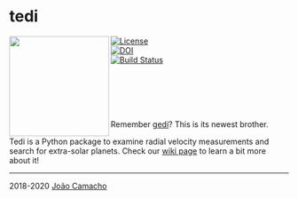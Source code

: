 # tedi

<img align="left" width="180" height="180" src="https://i.imgur.com/ne561vz.png">

[![License](https://img.shields.io/badge/license-MIT-blue.svg)](https://github.com/jdavidrcamacho/tedi/blob/master/LICENSE) \
[![DOI](https://zenodo.org/badge/DOI/10.5281/zenodo.4029483.svg)](https://doi.org/10.5281/zenodo.4029483) \
[![Build Status](https://travis-ci.org/jdavidrcamacho/tedi.svg?branch=master)](https://travis-ci.org/jdavidrcamacho/tedi)

\
\
\
\
\
Remember [gedi](https://github.com/jdavidrcamacho/Gedi)? This is its newest brother.

Tedi is a Python package to examine radial velocity measurements and search for extra-solar planets.
Check our [wiki page](https://github.com/jdavidrcamacho/tedi/wiki) to learn a bit more about it!

-------------------------
2018-2020 [João Camacho](https://github.com/jdavidrcamacho)


